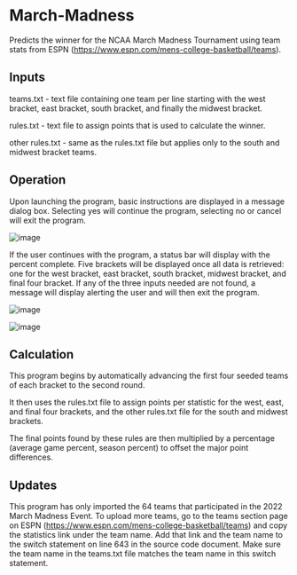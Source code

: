 # March-Madness
Predicts the winner for the NCAA March Madness Tournament using team stats from ESPN (https://www.espn.com/mens-college-basketball/teams). 


Inputs
---------
teams.txt - text file containing one team per line starting with the west bracket, east bracket, south bracket, and finally the midwest bracket. 

rules.txt - text file to assign points that is used to calculate the winner.

other rules.txt - same as the rules.txt file but applies only to the south and midwest bracket teams.

Operation
-----
Upon launching the program, basic instructions are displayed in a message dialog box. Selecting yes will continue the program, selecting no or cancel will exit the program.


![image](https://user-images.githubusercontent.com/96243400/160413954-36bed2f6-e936-4eeb-bcd9-eff4935f8bf0.png)

If the user continues with the program, a status bar will display with the percent complete. Five brackets will be displayed once all data is retrieved: one for the west bracket, east bracket, south bracket, midwest bracket, and final four bracket. If any of the three inputs needed are not found, a message will display alerting the user and will then exit the program.


![image](https://user-images.githubusercontent.com/96243400/160413752-9e09c445-0efd-418e-89eb-92b8d74068c7.png)



![image](https://user-images.githubusercontent.com/96243400/160413664-ab979b68-1ac2-4c4f-a949-abe57b7fa679.png)


Calculation
-----
This program begins by automatically advancing the first four seeded teams of each bracket to the second round. 

It then uses the rules.txt file to assign points per statistic for the west, east, and final four brackets, and the other rules.txt file for the south and midwest brackets.

The final points found by these rules are then multiplied by a percentage (average game percent, season percent) to offset the major point differences. 

Updates
-----
This program has only imported the 64 teams that participated in the 2022 March Madness Event. To upload more teams, go to the teams section page on ESPN (https://www.espn.com/mens-college-basketball/teams) and copy the statistics link under the team name. Add that link and the team name to the switch statement on line 643 in the source code document. Make sure the team name in the teams.txt file matches the team name in this switch statement.
